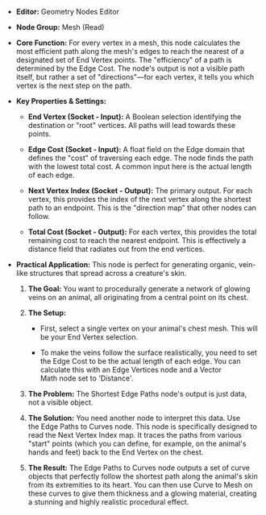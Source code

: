 - **Editor:** Geometry Nodes Editor
    
- **Node Group:** Mesh (Read)
    
- **Core Function:** For every vertex in a mesh, this node calculates the most efficient path along the mesh's edges to reach the nearest of a designated set of End Vertex points. The "efficiency" of a path is determined by the Edge Cost. The node's output is not a visible path itself, but rather a set of "directions"—for each vertex, it tells you which vertex is the next step on the path.
    
- **Key Properties & Settings:**
    
    - **End Vertex (Socket - Input):** A Boolean selection identifying the destination or "root" vertices. All paths will lead towards these points.
        
    - **Edge Cost (Socket - Input):** A float field on the Edge domain that defines the "cost" of traversing each edge. The node finds the path with the lowest total cost. A common input here is the actual length of each edge.
        
    - **Next Vertex Index (Socket - Output):** The primary output. For each vertex, this provides the index of the next vertex along the shortest path to an endpoint. This is the "direction map" that other nodes can follow.
        
    - **Total Cost (Socket - Output):** For each vertex, this provides the total remaining cost to reach the nearest endpoint. This is effectively a distance field that radiates out from the end vertices.
        
- **Practical Application:** This node is perfect for generating organic, vein-like structures that spread across a creature's skin.
    
    1. **The Goal:** You want to procedurally generate a network of glowing veins on an animal, all originating from a central point on its chest.
        
    2. **The Setup:**
        
        - First, select a single vertex on your animal's chest mesh. This will be your End Vertex selection.
            
        - To make the veins follow the surface realistically, you need to set the Edge Cost to be the actual length of each edge. You can calculate this with an Edge Vertices node and a Vector Math node set to 'Distance'.
            
    3. **The Problem:** The Shortest Edge Paths node's output is just data, not a visible object.
        
    4. **The Solution:** You need another node to interpret this data. Use the Edge Paths to Curves node. This node is specifically designed to read the Next Vertex Index map. It traces the paths from various "start" points (which you can define, for example, on the animal's hands and feet) back to the End Vertex on the chest.
        
    5. **The Result:** The Edge Paths to Curves node outputs a set of curve objects that perfectly follow the shortest path along the animal's skin from its extremities to its heart. You can then use Curve to Mesh on these curves to give them thickness and a glowing material, creating a stunning and highly realistic procedural effect.
